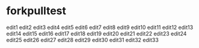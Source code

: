 # forkpulltest
edit1
edit2
edit3
edit4
edit5
edit6
edit7
edit8
edit9
edit10
edit11
edit12
edit13
edit14
edit15
edit16
edit17
edit18
edit19
edit20
edit21
edit22
edit23
edit24
edit25
edit26
edit27
edit28
edit29
edit30
edit31
edit32
edit33
